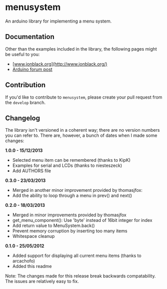 menusystem
==========

An arduino library for implementing a menu system.

Documentation
-------------

Other than the examples included in the library, the following pages might be
useful to you:

* [www.jonblack.org](http://www.jonblack.org/)
* [Arduino forum post](http://arduino.cc/forum/index.php/topic,105866.0.html)

Contribution
------------

If you'd like to contribute to `menusystem`, please create your pull request
from the `develop` branch.

Changelog
---------

The library isn't versioned in a coherent way; there are no version numbers you
can refer to. There are, however, a bunch of dates when I made some changes:

**1.0.0 - 15/12/2013**

* Selected menu item can be remembered (thanks to KipK)
* Examples for serial and LCDs (thanks to niesteszeck)
* Add AUTHORS file

**0.3.0 - 23/03/2013**

* Merged in another minor improvement provided by thomasjfox:
 * Add the ability to loop through a menu in prev() and next()

**0.2.0 - 18/03/2013**

* Merged in minor improvements provided by thomasjfox
 * get_menu_component(): Use 'byte' instead of 16bit integer for index
 * Add return value to MenuSystem.back()
 * Prevent memory corruption by inserting too many items
 * Whitespace cleanup

**0.1.0 - 25/05/2012**

* Added support for displaying all current menu items (thanks to arcachofo)
* Added this readme

Note: The changes made for this release break backwards compatability. The
issues are relatively easy to fix.

